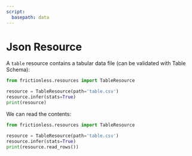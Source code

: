```yaml
---
script:
  basepath: data
---
```


# Json Resource

A `table` resource contains a tabular data file (can be validated with Table Schema):

```python script tabs=Python
from frictionless.resources import TableResource

resource = TableResource(path='table.csv')
resource.infer(stats=True)
print(resource)
```

We can read the contents:

```python script tabs=Python
from frictionless.resources import TableResource

resource = TableResource(path='table.csv')
resource.infer(stats=True)
print(resource.read_rows())
```
